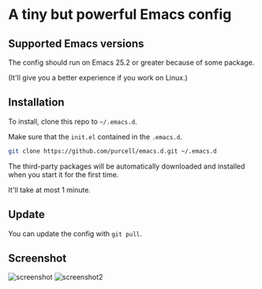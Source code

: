 # A tiny but powerful Emacs config

## Supported Emacs versions
The config should run on Emacs 25.2 or greater because of some package.

(It'll give you a better experience if you work on Linux.)
## Installation
To install, clone this repo to `~/.emacs.d`.

Make sure that the `init.el` contained in the `.emacs.d`.
``` bash
git clone https://github.com/purcell/emacs.d.git ~/.emacs.d
```
The third-party packages will be automatically downloaded and installed when you start it for the first time.

It'll take at most 1 minute.

## Update
You can update the config with `git pull`.

## Screenshot
![screenshot](https://i.loli.net/2018/10/23/5bce8d866b3d4.png)
![screenshot2](https://i.loli.net/2018/10/23/5bce8e5bd65bb.png)
